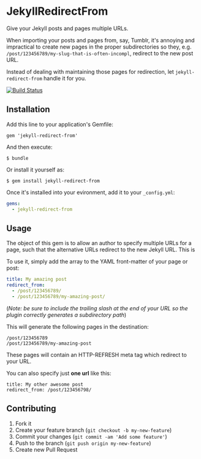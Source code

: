 # JekyllRedirectFrom

Give your Jekyll posts and pages multiple URLs.

When importing your posts and pages from, say, Tumblr, it's annoying and
impractical to create new pages in the proper subdirectories so they, e.g. 
`/post/123456789/my-slug-that-is-often-incompl`, redirect to the new post URL.

Instead of dealing with maintaining those pages for redirection, let
`jekyll-redirect-from` handle it for you.

[![Build Status](https://travis-ci.org/jekyll/jekyll-redirect-from.png?branch=master)](https://travis-ci.org/jekyll/jekyll-redirect-from)

## Installation

Add this line to your application's Gemfile:

    gem 'jekyll-redirect-from'

And then execute:

    $ bundle

Or install it yourself as:

    $ gem install jekyll-redirect-from

Once it's installed into your evironment, add it to your `_config.yml`:

```yaml
gems:
  - jekyll-redirect-from
```

## Usage

The object of this gem is to allow an author to specify multiple URLs for a
page, such that the alternative URLs redirect to the new Jekyll URL. This is 

To use it, simply add the array to the YAML front-matter of your page or post:

```yaml
title: My amazing post
redirect_from:
  - /post/123456789/
  - /post/123456789/my-amazing-post/
```

(*Note: be sure to include the trailing slash at the end of your URL so the plugin correctly generates a subdirectory path*)

This will generate the following pages in the destination:

```text
/post/123456789
/post/123456789/my-amazing-post
```

These pages will contain an HTTP-REFRESH meta tag which redirect to your URL.

You can also specify just **one url** like this:

```text
title: My other awesome post
redirect_from: /post/123456798/
```

## Contributing

1. Fork it
2. Create your feature branch (`git checkout -b my-new-feature`)
3. Commit your changes (`git commit -am 'Add some feature'`)
4. Push to the branch (`git push origin my-new-feature`)
5. Create new Pull Request

